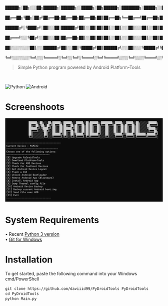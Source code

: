 ```
	██████╗░██╗░░░██╗██████╗░██████╗░░█████╗░██╗██████╗░████████╗░█████╗░░█████╗░██╗░░░░░░██████╗
	██╔══██╗╚██╗░██╔╝██╔══██╗██╔══██╗██╔══██╗██║██╔══██╗╚══██╔══╝██╔══██╗██╔══██╗██║░░░░░██╔════╝
	██████╔╝░╚████╔╝░██║░░██║██████╔╝██║░░██║██║██║░░██║░░░██║░░░██║░░██║██║░░██║██║░░░░░╚█████╗░
	██╔═══╝░░░╚██╔╝░░██║░░██║██╔══██╗██║░░██║██║██║░░██║░░░██║░░░██║░░██║██║░░██║██║░░░░░░╚═══██╗
	██║░░░░░░░░██║░░░██████╔╝██║░░██║╚█████╔╝██║██████╔╝░░░██║░░░╚█████╔╝╚█████╔╝███████╗██████╔╝
	╚═╝░░░░░░░░╚═╝░░░╚═════╝░╚═╝░░╚═╝░╚════╝░╚═╝╚═════╝░░░░╚═╝░░░░╚════╝░░╚════╝░╚══════╝╚═════╝░
  ```
  >Simple Python program powered by Android Platform-Tools 
  <br/>

![Python](https://img.shields.io/badge/python-3670A0?style=for-the-badge&logo=python&logoColor=ffdd54)
![Android](https://img.shields.io/badge/Android-3DDC84?style=for-the-badge&logo=android&logoColor=white)

# Screenshoots
<img src = "src/screenshot.png">

# System Requirements
• Recent <a href="https://www.python.org/downloads/release/python-3104/">Python 3 version</a><br/>
• <a href="https://github.com/git-for-windows/git/releases/latest">Git for Windows</a>

# Installation
To get started, paste the following command into your Windows cmd/PowerShell
```
git clone https://github.com/daviiid99/PyDroidTools PyDroidTools
cd PyDroidTools
python Main.py
```
